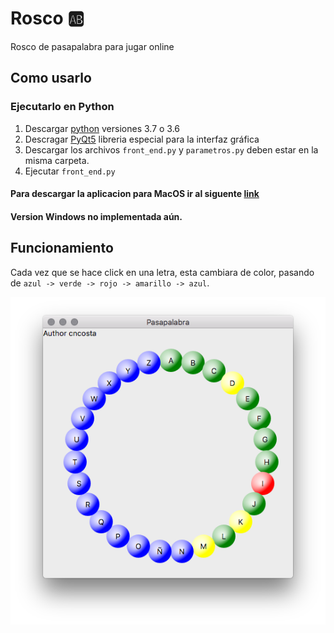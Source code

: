 # Rosco :ab: 
 Rosco de pasapalabra para jugar online
## Como usarlo
### Ejecutarlo en Python
1. Descargar [python](https://www.python.org/downloads/) versiones 3.7 o 3.6
2. Descragar [PyQt5](https://pypi.org/project/PyQt5/) libreria especial para la interfaz gráfica
3. Descargar los archivos  ``front_end.py``  y ``parametros.py`` deben estar en la misma carpeta. 
4. Ejecutar ``front_end.py``

#### Para descargar la aplicacion para MacOS ir al siguente [link](https://drive.google.com/drive/folders/1mP8Fu-MCwGMru6dQP96C5xUhqY7aBtcn?usp=sharing)

#### Version Windows no implementada aún. 

## Funcionamiento
Cada vez que se hace click en una letra, esta cambiara de color, pasando de 
``azul -> verde -> rojo -> amarillo -> azul``. 

![](foto/foto.png)
